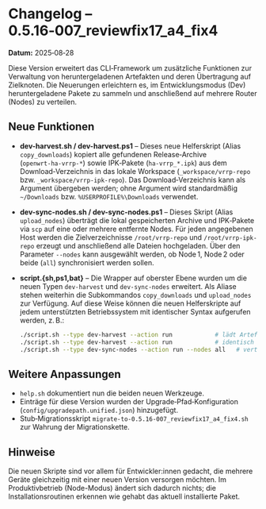 # Changelog – 0.5.16‑007_reviewfix17_a4_fix4

**Datum:** 2025‑08‑28

Diese Version erweitert das CLI‑Framework um zusätzliche
Funktionen zur Verwaltung von heruntergeladenen Artefakten und deren
Übertragung auf Zielknoten.  Die Neuerungen erleichtern es, im
Entwicklungsmodus (Dev) heruntergeladene Pakete zu sammeln und
anschließend auf mehrere Router (Nodes) zu verteilen.

## Neue Funktionen

* **dev-harvest.sh / dev-harvest.ps1** – Dieses neue Helferskript
  (Alias `copy_downloads`) kopiert alle gefundenen Release‑Archive
  (`openwrt‑ha‑vrrp-*`) sowie IPK‑Pakete (`ha‑vrrp_*.ipk`) aus dem
  Download‑Verzeichnis in das lokale Workspace (`_workspace/vrrp-repo`
  bzw. `_workspace/vrrp-ipk-repo`).  Das Download‑Verzeichnis kann als
  Argument übergeben werden; ohne Argument wird standardmäßig
  `~/Downloads` bzw. `%USERPROFILE%\Downloads` verwendet.

* **dev-sync-nodes.sh / dev-sync-nodes.ps1** – Dieses Skript
  (Alias `upload_nodes`) überträgt die lokal gespeicherten Archive
  und IPK‑Pakete via `scp` auf eine oder mehrere entfernte Nodes.
  Für jeden angegebenen Host werden die Zielverzeichnisse
  `/root/vrrp-repo` und `/root/vrrp-ipk-repo` erzeugt und anschließend
  alle Dateien hochgeladen.  Über den Parameter `--nodes` kann
  ausgewählt werden, ob Node 1, Node 2 oder beide (`all`) synchronisiert
  werden sollen.

* **script.{sh,ps1,bat}** – Die Wrapper auf oberster Ebene wurden um die
  neuen Typen `dev-harvest` und `dev-sync-nodes` erweitert.  Als Aliase
  stehen weiterhin die Subkommandos `copy_downloads` und `upload_nodes`
  zur Verfügung.  Auf diese Weise können die neuen Helferskripte auf
  jedem unterstützten Betriebssystem mit identischer Syntax aufgerufen
  werden, z. B.:

  ```sh
  ./script.sh --type dev-harvest --action run            # lädt Artefakte aus dem Standard‑Download‑Ordner
  ./script.sh --type dev-harvest --action run            # identisch zu oben (Alias: copy_downloads)
  ./script.sh --type dev-sync-nodes --action run --nodes all   # verteilt Pakete auf alle Nodes
  ```

## Weitere Anpassungen

* `help.sh` dokumentiert nun die beiden neuen Werkzeuge.
* Einträge für diese Version wurden der Upgrade‑Pfad‑Konfiguration
  (`config/upgradepath.unified.json`) hinzugefügt.
* Stub‑Migrationsskript `migrate-to-0.5.16-007_reviewfix17_a4_fix4.sh` zur
  Wahrung der Migrationskette.

## Hinweise

Die neuen Skripte sind vor allem für Entwickler:innen gedacht, die
mehrere Geräte gleichzeitig mit einer neuen Version versorgen möchten.
Im Produktivbetrieb (Node-Modus) ändert sich dadurch nichts; die
Installationsroutinen erkennen wie gehabt das aktuell installierte
Paket.